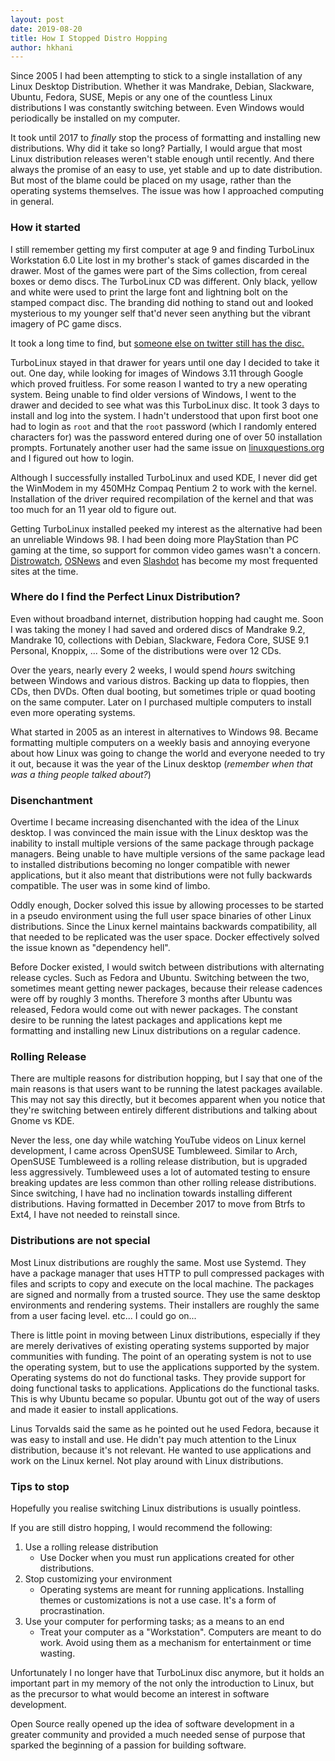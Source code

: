 ```yaml
---
layout: post
date: 2019-08-20
title: How I Stopped Distro Hopping
author: hkhani
---
```


Since 2005 I had been attempting to stick to a single installation of any Linux Desktop Distribution. Whether it was Mandrake, Debian, Slackware, Ubuntu, Fedora, SUSE, Mepis or any one of the countless Linux distributions I was constantly switching between. Even Windows would periodically be installed on my computer.

It took until 2017 to _finally_ stop the process of formatting and installing new distributions. Why did it take so long? Partially, I would argue that most Linux distribution releases weren't stable enough until recently. And there always the promise of an easy to use, yet stable and up to date distribution. But most of the blame could be placed on my usage, rather than the operating systems themselves. The issue was how I approached computing in general.

### How it started

I still remember getting my first computer at age 9 and finding TurboLinux Workstation 6.0 Lite lost in my brother's stack of games discarded in the drawer. Most of the games were part of the Sims collection, from cereal boxes or demo discs. The TurboLinux CD was different. Only black, yellow and white were used to print the large font and lightning bolt on the stamped compact disc. The branding did nothing to stand out and looked mysterious to my younger self that'd never seen anything but the vibrant imagery of PC game discs.

It took a long time to find, but [someone else on twitter still has the disc.](https://twitter.com/thunderdabest1/status/1048572202965196800)

TurboLinux stayed in that drawer for years until one day I decided to take it out. One day, while looking for images of Windows 3.11 through Google which proved fruitless. For some reason I wanted to try a new operating system. Being unable to find older versions of Windows, I went to the drawer and decided to see what was this TurboLinux disc. It took 3 days to install and log into the system. I hadn't understood that upon first boot one had to login as `root` and that the `root` password (which I randomly entered characters for) was the password entered during one of over 50 installation prompts. Fortunately another user had the same issue on [linuxquestions.org](https://www.linuxquestions.org) and I figured out how to login.

Although I successfully installed TurboLinux and used KDE, I never did get the WinModem in my 450MHz Compaq Pentium 2 to work with the kernel. Installation of the driver required recompilation of the kernel and that was too much for an 11 year old to figure out.

Getting TurboLinux installed peeked my interest as the alternative had been an unreliable Windows 98. I had been doing more PlayStation than PC gaming at the time, so support for common video games wasn't a concern. [Distrowatch](https://distrowatch.com), [OSNews](https://www.osnews.com) and even [Slashdot](http://slashdot.org/) has become my most frequented sites at the time.

### Where do I find the Perfect Linux Distribution?

Even without broadband internet, distribution hopping had caught me. Soon I was taking the money I had saved and ordered discs of Mandrake 9.2, Mandrake 10, collections with Debian, Slackware, Fedora Core, SUSE 9.1 Personal, Knoppix, ... Some of the distributions were over 12 CDs.

Over the years, nearly every 2 weeks, I would spend _hours_ switching between Windows and various distros. Backing up data to floppies, then CDs, then DVDs. Often dual booting, but sometimes triple or quad booting on the same computer. Later on I purchased multiple computers to install even more operating systems.

What started in 2005 as an interest in alternatives to Windows 98. Became formatting multiple computers on a weekly basis and annoying everyone about how Linux was going to change the world and everyone needed to try it out, because it was the year of the Linux desktop (_remember when that was a thing people talked about?_)

### Disenchantment

Overtime I became increasing disenchanted with the idea of the Linux desktop. I was convinced the main issue with the Linux desktop was the inability to install multiple versions of the same package through package managers. Being unable to have multiple versions of the same package lead to installed distributions becoming no longer compatible with newer applications, but it also meant that distributions were not fully backwards compatible. The user was in some kind of limbo.

Oddly enough, Docker solved this issue by allowing processes to be started in a pseudo environment using the full user space binaries of other Linux distributions. Since the Linux kernel maintains backwards compatibility, all that needed to be replicated was the user space. Docker effectively solved the issue known as "dependency hell".

Before Docker existed, I would switch between distributions with alternating release cycles. Such as Fedora and Ubuntu. Switching between the two, sometimes meant getting newer packages, because their release cadences were off by roughly 3 months. Therefore 3 months after Ubuntu was released, Fedora would come out with newer packages. The constant desire to be running the latest packages and applications kept me formatting and installing new Linux distributions on a regular cadence.

### Rolling Release

There are multiple reasons for distribution hopping, but I say that one of the main reasons is that users want to be running the latest packages available. This may not say this directly, but it becomes apparent when you notice that they're switching between entirely different distributions and talking about Gnome vs KDE.

Never the less, one day while watching YouTube videos on Linux kernel development, I came across OpenSUSE Tumbleweed. Similar to Arch, OpenSUSE Tumbleweed is a rolling release distribution, but is upgraded less aggressively. Tumbleweed uses a lot of automated testing to ensure breaking updates are less common than other rolling release distributions. Since switching, I have had no inclination towards installing different distributions. Having formatted in December 2017 to move from Btrfs to Ext4, I have not needed to reinstall since.

### Distributions are not special

Most Linux distributions are roughly the same. Most use Systemd. They have a package manager that uses HTTP to pull compressed packages with files and scripts to copy and execute on the local machine. The packages are signed and normally from a trusted source. They use the same desktop environments and rendering systems. Their installers are roughly the same from a user facing level. etc... I could go on...

There is little point in moving between Linux distributions, especially if they are merely derivatives of existing operating systems supported by major communities with funding. The point of an operating system is not to use the operating system, but to use the applications supported by the system. Operating systems do not do functional tasks. They provide support for doing functional tasks to applications. Applications do the functional tasks. This is why Ubuntu became so popular. Ubuntu got out of the way of users and made it easier to install applications.

Linus Torvalds said the same as he pointed out he used Fedora, because it was easy to install and use. He didn't pay much attention to the Linux distribution, because it's not relevant. He wanted to use applications and work on the Linux kernel. Not play around with Linux distributions.

### Tips to stop

Hopefully you realise switching Linux distributions is usually pointless.

If you are still distro hopping, I would recommend the following:

1. Use a rolling release distribution
    - Use Docker when you must run applications created for other distributions.
2. Stop customizing your environment
    - Operating systems are meant for running applications. Installing themes or customizations is not a use case. It's a form of procrastination.
3. Use your computer for performing tasks; as a means to an end
    - Treat your computer as a "Workstation". Computers are meant to do work. Avoid using them as a mechanism for entertainment or time wasting.

Unfortunately I no longer have that TurboLinux disc anymore, but it holds an important part in my memory of the not only the introduction to Linux, but as the precursor to what would become an interest in software development.

Open Source really opened up the idea of software development in a greater community and provided a much needed sense of purpose that sparked the beginning of a passion for building software.
